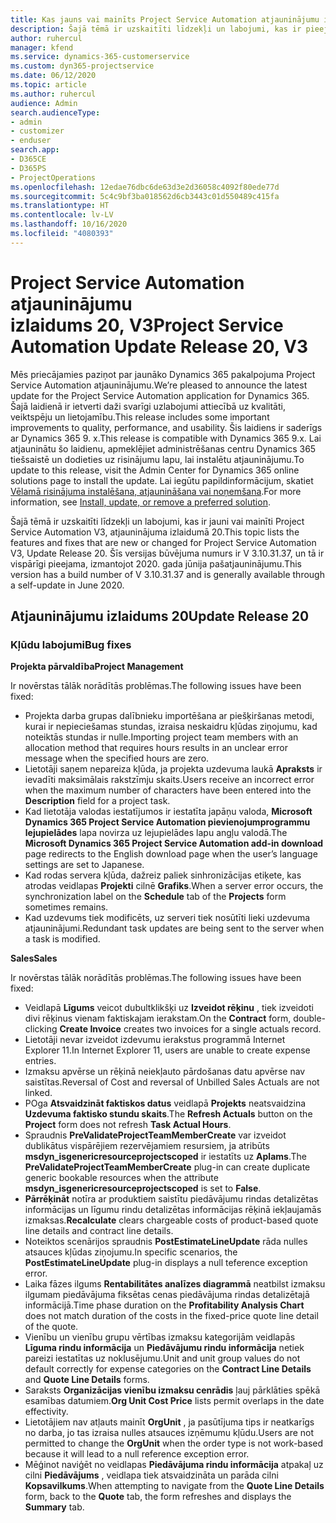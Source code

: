 ```yaml
---
title: Kas jauns vai mainīts Project Service Automation atjauninājumu izlaidumā 20, V3
description: Šajā tēmā ir uzskaitīti līdzekļi un labojumi, kas ir pieejami Project Service Automation atjauninājumu izlaidumā 20, V3
author: ruhercul
manager: kfend
ms.service: dynamics-365-customerservice
ms.custom: dyn365-projectservice
ms.date: 06/12/2020
ms.topic: article
ms.author: ruhercul
audience: Admin
search.audienceType:
- admin
- customizer
- enduser
search.app:
- D365CE
- D365PS
- ProjectOperations
ms.openlocfilehash: 12edae76dbc6de63d3e2d36058c4092f80ede77d
ms.sourcegitcommit: 5c4c9bf3ba018562d6cb3443c01d550489c415fa
ms.translationtype: HT
ms.contentlocale: lv-LV
ms.lasthandoff: 10/16/2020
ms.locfileid: "4080393"
---
```

# <a name="project-service-automation-update-release-20-v3"></a><span data-ttu-id="5fc59-103">Project Service Automation atjauninājumu izlaidums 20, V3</span><span class="sxs-lookup"><span data-stu-id="5fc59-103">Project Service Automation Update Release 20, V3</span></span>

<span data-ttu-id="5fc59-104">Mēs priecājamies paziņot par jaunāko Dynamics 365 pakalpojuma Project Service Automation atjauninājumu.</span><span class="sxs-lookup"><span data-stu-id="5fc59-104">We’re pleased to announce the latest update for the Project Service Automation application for Dynamics 365.</span></span> <span data-ttu-id="5fc59-105">Šajā laidienā ir ietverti daži svarīgi uzlabojumi attiecībā uz kvalitāti, veiktspēju un lietojamību.</span><span class="sxs-lookup"><span data-stu-id="5fc59-105">This release includes some important improvements to quality, performance, and usability.</span></span> <span data-ttu-id="5fc59-106">Šis laidiens ir saderīgs ar Dynamics 365 9. x.</span><span class="sxs-lookup"><span data-stu-id="5fc59-106">This release is compatible with Dynamics 365 9.x.</span></span> <span data-ttu-id="5fc59-107">Lai atjauninātu šo laidienu, apmeklējiet administrēšanas centru Dynamics 365 tiešsaistē un dodieties uz risinājumu lapu, lai instalētu atjauninājumu.</span><span class="sxs-lookup"><span data-stu-id="5fc59-107">To update to this release, visit the Admin Center for Dynamics 365 online solutions page to install the update.</span></span> <span data-ttu-id="5fc59-108">Lai iegūtu papildinformācijum, skatiet [Vēlamā risinājuma instalēšana, atjaunināšana vai noņemšana](https://docs.microsoft.com/power-platform/admin/install-remove-preferred-solution).</span><span class="sxs-lookup"><span data-stu-id="5fc59-108">For more information, see [Install, update, or remove a preferred solution](https://docs.microsoft.com/power-platform/admin/install-remove-preferred-solution).</span></span>

<span data-ttu-id="5fc59-109">Šajā tēmā ir uzskaitīti līdzekļi un labojumi, kas ir jauni vai mainīti Project Service Automation V3, atjauninājuma izlaidumā 20.</span><span class="sxs-lookup"><span data-stu-id="5fc59-109">This topic lists the features and fixes that are new or changed for Project Service Automation V3, Update Release 20.</span></span> <span data-ttu-id="5fc59-110">Šīs versijas būvējuma numurs ir V 3.10.31.37, un tā ir vispārīgi pieejama, izmantojot 2020. gada jūnija pašatjauninājumu.</span><span class="sxs-lookup"><span data-stu-id="5fc59-110">This version has a build number of V 3.10.31.37 and is generally available through a self-update in June 2020.</span></span>

## <a name="update-release-20"></a><span data-ttu-id="5fc59-111">Atjauninājumu izlaidums 20</span><span class="sxs-lookup"><span data-stu-id="5fc59-111">Update Release 20</span></span>

### <a name="bug-fixes"></a><span data-ttu-id="5fc59-112">Kļūdu labojumi</span><span class="sxs-lookup"><span data-stu-id="5fc59-112">Bug fixes</span></span>

<span data-ttu-id="5fc59-113">**Projekta pārvaldība**</span><span class="sxs-lookup"><span data-stu-id="5fc59-113">**Project Management**</span></span>

<span data-ttu-id="5fc59-114">Ir novērstas tālāk norādītās problēmas.</span><span class="sxs-lookup"><span data-stu-id="5fc59-114">The following issues have been fixed:</span></span>

- <span data-ttu-id="5fc59-115">Projekta darba grupas dalībnieku importēšana ar piešķiršanas metodi, kurai ir nepieciešamas stundas, izraisa neskaidru kļūdas ziņojumu, kad noteiktās stundas ir nulle.</span><span class="sxs-lookup"><span data-stu-id="5fc59-115">Importing project team members with an allocation method that requires hours results in an unclear error message when the specified hours are zero.</span></span>
- <span data-ttu-id="5fc59-116">Lietotāji saņem nepareiza kļūda, ja projekta uzdevuma laukā **Apraksts** ir ievadīti maksimālais rakstzīmju skaits.</span><span class="sxs-lookup"><span data-stu-id="5fc59-116">Users receive an incorrect error when the maximum number of characters have been entered into the **Description** field for a project task.</span></span>
- <span data-ttu-id="5fc59-117">Kad lietotāja valodas iestatījumos ir iestatīta japāņu valoda, **Microsoft Dynamics 365 Project Service Automation pievienojumprogrammu lejupielādes** lapa novirza uz lejupielādes lapu angļu valodā.</span><span class="sxs-lookup"><span data-stu-id="5fc59-117">The **Microsoft Dynamics 365 Project Service Automation add-in download** page redirects to the English download page when the user’s language settings are set to Japanese.</span></span>
- <span data-ttu-id="5fc59-118">Kad rodas servera kļūda, dažreiz paliek sinhronizācijas etiķete, kas atrodas veidlapas **Projekti** cilnē **Grafiks**.</span><span class="sxs-lookup"><span data-stu-id="5fc59-118">When a server error occurs, the synchronization label on the **Schedule** tab of the **Projects** form sometimes remains.</span></span>
- <span data-ttu-id="5fc59-119">Kad uzdevums tiek modificēts, uz serveri tiek nosūtīti lieki uzdevuma atjauninājumi.</span><span class="sxs-lookup"><span data-stu-id="5fc59-119">Redundant task updates are being sent to the server when a task is modified.</span></span>

<span data-ttu-id="5fc59-120">**Sales**</span><span class="sxs-lookup"><span data-stu-id="5fc59-120">**Sales**</span></span>

<span data-ttu-id="5fc59-121">Ir novērstas tālāk norādītās problēmas.</span><span class="sxs-lookup"><span data-stu-id="5fc59-121">The following issues have been fixed:</span></span>

- <span data-ttu-id="5fc59-122">Veidlapā **Līgums** veicot dubultklikšķi uz **Izveidot rēķinu** , tiek izveidoti divi rēķinus vienam faktiskajam ierakstam.</span><span class="sxs-lookup"><span data-stu-id="5fc59-122">On the **Contract** form, double-clicking **Create Invoice** creates two invoices for a single actuals record.</span></span>
- <span data-ttu-id="5fc59-123">Lietotāji nevar izveidot izdevumu ierakstus programmā Internet Explorer 11.</span><span class="sxs-lookup"><span data-stu-id="5fc59-123">In Internet Explorer 11, users are unable to create expense entries.</span></span>
- <span data-ttu-id="5fc59-124">Izmaksu apvērse un rēķinā neiekļauto pārdošanas datu apvērse nav saistītas.</span><span class="sxs-lookup"><span data-stu-id="5fc59-124">Reversal of Cost and reversal of Unbilled Sales Actuals are not linked.</span></span>
- <span data-ttu-id="5fc59-125">POga **Atsvaidzināt faktiskos datus** veidlapā **Projekts** neatsvaidzina **Uzdevuma faktisko stundu skaits**.</span><span class="sxs-lookup"><span data-stu-id="5fc59-125">The **Refresh Actuals** button on the **Project** form does not refresh **Task Actual Hours**.</span></span>
- <span data-ttu-id="5fc59-126">Spraudnis **PreValidateProjectTeamMemberCreate** var izveidot dublikātus vispārējiem rezervējamiem resursiem, ja atribūts **msdyn_isgenericresourceprojectscoped** ir iestatīts uz **Aplams**.</span><span class="sxs-lookup"><span data-stu-id="5fc59-126">The **PreValidateProjectTeamMemberCreate** plug-in can create duplicate generic bookable resources when the attribute **msdyn_isgenericresourceprojectscoped** is set to **False**.</span></span>
- <span data-ttu-id="5fc59-127">**Pārrēķināt** notīra ar produktiem saistītu piedāvājumu rindas detalizētas informācijas un līgumu rindu detalizētas informācijas rēķinā iekļaujamās izmaksas.</span><span class="sxs-lookup"><span data-stu-id="5fc59-127">**Recalculate** clears chargeable costs of product-based quote line details and contract line details.</span></span>
- <span data-ttu-id="5fc59-128">Noteiktos scenārijos spraudnis **PostEstimateLineUpdate** rāda nulles atsauces kļūdas ziņojumu.</span><span class="sxs-lookup"><span data-stu-id="5fc59-128">In specific scenarios, the **PostEstimateLineUpdate** plug-in displays a null teference exception error.</span></span>
- <span data-ttu-id="5fc59-129">Laika fāzes ilgums **Rentabilitātes analīzes diagrammā** neatbilst izmaksu ilgumam piedāvājuma fiksētas cenas piedāvājuma rindas detalizētajā informācijā.</span><span class="sxs-lookup"><span data-stu-id="5fc59-129">Time phase duration on the **Profitability Analysis Chart** does not match duration of the costs in the fixed-price quote line detail of the quote.</span></span>
- <span data-ttu-id="5fc59-130">Vienību un vienību grupu vērtības izmaksu kategorijām veidlapās **Līguma rindu informācija** un **Piedāvājumu rindu informācija** netiek pareizi iestatītas uz noklusējumu.</span><span class="sxs-lookup"><span data-stu-id="5fc59-130">Unit and unit group values do not default correctly for expense categories on the **Contract Line Details** and **Quote Line Details** forms.</span></span>
- <span data-ttu-id="5fc59-131">Saraksts **Organizācijas vienību izmaksu cenrādis** ļauj pārklāties spēkā esamības datumiem.</span><span class="sxs-lookup"><span data-stu-id="5fc59-131">**Org Unit Cost Price** lists permit overlaps in the date effectivity.</span></span>
- <span data-ttu-id="5fc59-132">Lietotājiem nav atļauts mainīt **OrgUnit** , ja pasūtījuma tips ir neatkarīgs no darba, jo tas izraisa nulles atsauces izņēmumu kļūdu.</span><span class="sxs-lookup"><span data-stu-id="5fc59-132">Users are not permitted to change the **OrgUnit** when the order type is not work-based because it will lead to a null reference exception error.</span></span>
- <span data-ttu-id="5fc59-133">Mēģinot naviģēt no veidlapas **Piedāvājuma rindu informācija** atpakaļ uz cilni **Piedāvājums** , veidlapa tiek atsvaidzināta un parāda cilni **Kopsavilkums**.</span><span class="sxs-lookup"><span data-stu-id="5fc59-133">When attempting to navigate from the **Quote Line Details** form, back to the **Quote** tab, the form refreshes and displays the **Summary** tab.</span></span>
